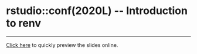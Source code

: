 # rstudio::conf(2020L) -- Introduction to renv

---

[Click here](https://kevinushey-2020-rstudio-conf.netlify.com/slides.html) to quickly preview the slides online.

